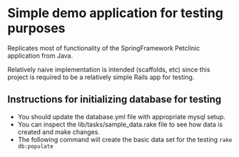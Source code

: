 Simple demo application for testing purposes
============================================

Replicates most of functionality of the SpringFramework Petclinic application from Java.

Relatively naive implementation is intended (scaffolds, etc) since this project is required to be a
relatively simple Rails app for testing.

Instructions for initializing database for testing
--------------------------------------------------
 * You should update the database.yml file with appropriate mysql setup.
 * You can inspect the lib/tasks/sample_data.rake file to see how data is created and make changes.
 * The following command will create the basic data set for the testing
 `rake db:populate`
 
